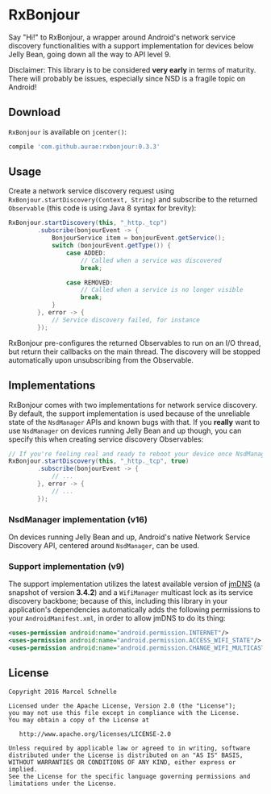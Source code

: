 # RxBonjour
Say "Hi!" to RxBonjour, a wrapper around Android's network service discovery functionalities with a support implementation for devices below Jelly Bean, going down all the way to API level 9.

Disclaimer: This library is to be considered **very early** in terms of maturity. There will probably be issues, especially since NSD is a fragile topic on Android!

## Download

`RxBonjour` is available on `jcenter()`:

```groovy
compile 'com.github.aurae:rxbonjour:0.3.3'
```

## Usage

Create a network service discovery request using `RxBonjour.startDiscovery(Context, String)` and subscribe to the returned `Observable` (this code is using Java 8 syntax for brevity):

```java
RxBonjour.startDiscovery(this, "_http._tcp")
		.subscribe(bonjourEvent -> {
			BonjourService item = bonjourEvent.getService();
			switch (bonjourEvent.getType()) {
				case ADDED:
					// Called when a service was discovered
					break;

				case REMOVED:
					// Called when a service is no longer visible
					break;
			}
		}, error -> {
			// Service discovery failed, for instance
		});
```

RxBonjour pre-configures the returned Observables to run on an I/O thread, but return their callbacks on the main thread. The discovery will be stopped automatically upon unsubscribing from the Observable.

## Implementations

RxBonjour comes with two implementations for network service discovery. By default, the support implementation is used because of the unreliable state of the `NsdManager` APIs and known bugs with that. If you **really** want to use `NsdManager` on devices running Jelly Bean and up though, you can specify this when creating service discovery Observables:

```java
// If you're feeling real and ready to reboot your device once NsdManager breaks, pass in "true" to use it for supported devices
RxBonjour.startDiscovery(this, "_http._tcp", true)
		.subscribe(bonjourEvent -> {
			// ...
		}, error -> {
			// ...
		});
```

### NsdManager implementation (v16)

On devices running Jelly Bean and up, Android's native Network Service Discovery API, centered around `NsdManager`, can be used.

### Support implementation (v9)

The support implementation utilizes the latest available version of [jmDNS][jmdns] (a snapshot of version **3.4.2**) and a `WifiManager` multicast lock as its service discovery backbone; because of this, including this library in your application's dependencies automatically adds the following permissions to your `AndroidManifest.xml`, in order to allow jmDNS to do its thing:

```xml
<uses-permission android:name="android.permission.INTERNET"/>
<uses-permission android:name="android.permission.ACCESS_WIFI_STATE"/>
<uses-permission android:name="android.permission.CHANGE_WIFI_MULTICAST_STATE"/>
```

## License

	Copyright 2016 Marcel Schnelle

	Licensed under the Apache License, Version 2.0 (the "License");
	you may not use this file except in compliance with the License.
	You may obtain a copy of the License at

	   http://www.apache.org/licenses/LICENSE-2.0

	Unless required by applicable law or agreed to in writing, software
	distributed under the License is distributed on an "AS IS" BASIS,
	WITHOUT WARRANTIES OR CONDITIONS OF ANY KIND, either express or implied.
	See the License for the specific language governing permissions and
	limitations under the License.

	
 [jmdns]: https://github.com/openhab/jmdns
 [jit]: https://jitpack.io
	